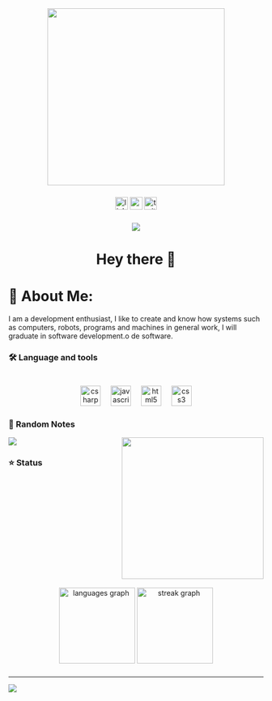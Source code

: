 
<div align="center">
    <img height="350" src="https://images8.alphacoders.com/136/thumb-1920-1363709.png"  />
  </div>
  
  ###
  
  <div align="center">
    <img src="https://img.shields.io/static/v1?message=LinkedIn&logo=linkedin&label=&color=0077B5&logoColor=white&labelColor=&style=for-the-badge" height="25" alt="linkedin logo"  />
    <img src="https://img.shields.io/static/v1?message=Youtube&logo=youtube&label=&color=FF0000&logoColor=white&labelColor=&style=for-the-badge" height="25" alt="youtube logo"  />
    <img src="https://img.shields.io/badge/-Instagram-%23E4405F?style=for-the-badge&logo=instagram&logoColor=white" height="25" alt="twitter logo"  />
  </div>
  
  ###
  
  <div align="center">
  <img src="https://visitor-badge.laobi.icu/badge?page_id=Hruntherz.Hruntherz&left_color=grey&right_color=darkmagenta&left_text=Views"  />
</div>

###
  
  <h1 align="center">Hey there 👋</h1>
  
  ###
  # 💫 About Me:
  I am a development enthusiast, I like to create and know how systems such as computers, robots, programs and machines in general work, I will graduate in software development.o de software.<br>
  
  ###
  
  <h3 align="left">🛠 Language and tools</h3>
  
  ###
  
  <br clear="both">
  
  <div align="center">
    <img src="https://cdn.jsdelivr.net/gh/devicons/devicon/icons/csharp/csharp-original.svg" height="40" alt="csharp logo"  />
    <img width="12" />
    <img src="https://cdn.jsdelivr.net/gh/devicons/devicon/icons/javascript/javascript-original.svg" height="40" alt="javascript logo"  />
    <img width="12" />
    <img src="https://cdn.jsdelivr.net/gh/devicons/devicon/icons/html5/html5-original.svg" height="40" alt="html5 logo"  />
    <img width="12" />
    <img src="https://cdn.jsdelivr.net/gh/devicons/devicon/icons/css3/css3-original.svg" height="40" alt="css3 logo"  />
  </div>
  
  ###
  
  ### 📝 Random Notes
  ![](https://quotes-github-readme.vercel.app/api?type=vetical&theme=dark)
 <img align="right" height="280" src="https://media3.giphy.com/media/v1.Y2lkPTc5MGI3NjExZjc2NTJkemlhdjN1YWdiMXVyNWZrNmdkdGlqa3JrbTVsMWs0ZTlnMiZlcD12MV9pbnRlcm5hbF9naWZfYnlfaWQmY3Q9Zw/78XCFBGOlS6keY1Bil/giphy.gif"  />
  
  ### ⭐ Status 
  <br clear="both">
  
  <br clear="both">
  
  <div align="center">
    <img src="https://github-readme-stats.vercel.app/api/top-langs?username=Hruntherz&locale=en&hide_title=false&layout=compact&card_width=320&langs_count=5&theme=midnight-purple&hide_border=false&order=2" height="150" alt="languages graph"  />
    <img src="https://streak-stats.demolab.com?user=Hruntherz&locale=en&mode=daily&theme=midnight-purple&hide_border=false&border_radius=5&order=3" height="150" alt="streak graph"  />
  </div>
  
  ###
  
  
  ---
  [![](https://visitcount.itsvg.in/api?id=Hruntherz&icon=4&color=11)](https://visitcount.itsvg.in)
  
  <!-- Proudly created with GPRM ( https://gprm.itsvg.in ) -->
  
